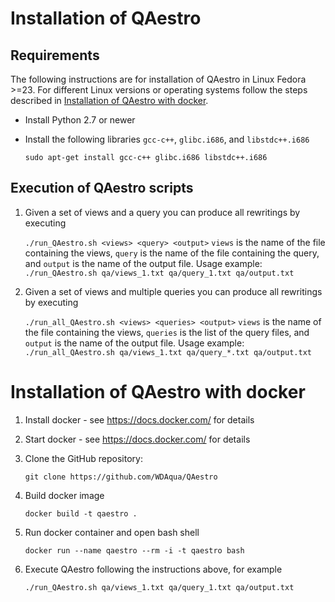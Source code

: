 # Installation of QAestro
## Requirements
The following instructions are for installation of QAestro in Linux Fedora >=23. For different Linux versions or operating systems follow the steps described in [Installation of QAestro with docker](#installation-of-qaestro-with-docker).
- Install Python 2.7 or newer
- Install the following libraries `gcc-c++`, `glibc.i686`, and `libstdc++.i686`

    `sudo apt-get install gcc-c++ glibc.i686 libstdc++.i686`

## Execution of QAestro scripts
1. Given a set of views and a query you can produce all rewritings by executing

    `./run_QAestro.sh <views> <query> <output>`
`views` is the name of the file containing the views, `query` is the name of the file containing the query, and `output` is the name of the output file.
Usage example:
    `./run_QAestro.sh qa/views_1.txt qa/query_1.txt qa/output.txt`
2. Given a set of views and multiple queries you can produce all rewritings by executing

    `./run_all_QAestro.sh <views> <queries> <output>`
`views` is the name of the file containing the views, `queries` is the list of the query files, and `output` is the name of the output file.
Usage example:
    `./run_all_QAestro.sh qa/views_1.txt qa/query_*.txt qa/output.txt`

# Installation of QAestro with docker
1. Install docker - see <https://docs.docker.com/> for details
2. Start docker - see <https://docs.docker.com/> for details
3. Clone the GitHub repository:

    `git clone https://github.com/WDAqua/QAestro`
4. Build docker image

    `docker build -t qaestro .`
5. Run docker container and open bash shell

    `docker run --name qaestro --rm -i -t qaestro bash`
6. Execute QAestro following the instructions above, for example

    `./run_QAestro.sh qa/views_1.txt qa/query_1.txt qa/output.txt`

